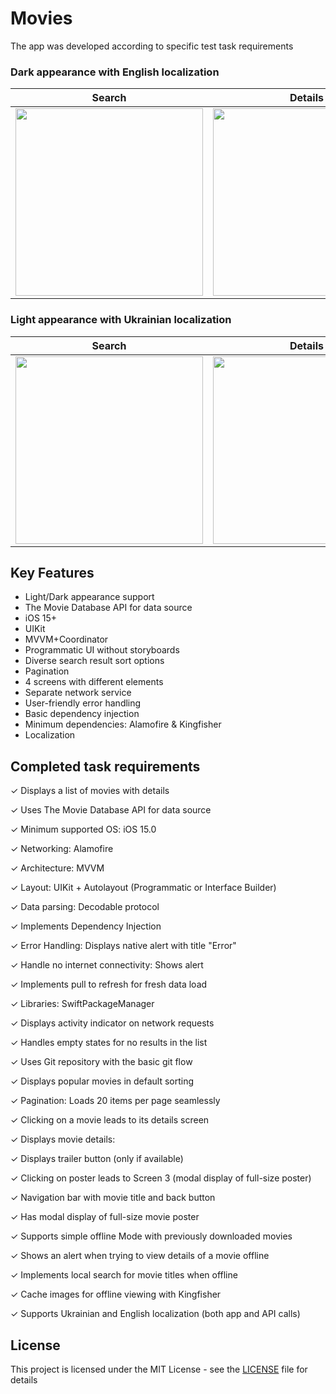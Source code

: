 # Movies

The app was developed according to specific test task requirements

### Dark appearance with English localization 

| Search | Details | Trailer |
| :----------: | :---------: | :---------: |
<img src = "https://github.com/Beavean/Movies/assets/105853157/1ac4b960-5881-48ec-a90c-0c03f4a70562" width=300> |<img src="https://github.com/Beavean/Movies/assets/105853157/6a518ab3-197f-45b6-934e-8b0600eac502"  width=300> |<img src="https://github.com/Beavean/Movies/assets/105853157/c0effce1-3a78-4757-bb97-61bf587951be"  width=300> |

### Light appearance with Ukrainian localization

| Search | Details | Sort |
| :----------: | :---------: | :---------: |
<img src = "https://github.com/Beavean/Movies/assets/105853157/f917df74-05ce-47d4-9d51-5e76539dc821" width=300> |<img src="https://github.com/Beavean/Movies/assets/105853157/f9799758-8156-493d-9034-51e7406d2ff9"  width=300> |<img src="https://github.com/Beavean/Movies/assets/105853157/79185bc2-4812-4825-9d29-1c7b520c2700"  width=300> |

## Key Features

* Light/Dark appearance support
* The Movie Database API for data source
* iOS 15+
* UIKit
* MVVM+Coordinator
* Programmatic UI without storyboards
* Diverse search result sort options
* Pagination
* 4 screens with different elements
* Separate network service
* User-friendly error handling
* Basic dependency injection
* Minimum dependencies: Alamofire & Kingfisher
* Localization

## Completed task requirements

✓ Displays a list of movies with details

✓ Uses The Movie Database API for data source

✓ Minimum supported OS: iOS 15.0

✓ Networking: Alamofire

✓ Architecture: MVVM

✓ Layout: UIKit + Autolayout (Programmatic or Interface Builder)

✓ Data parsing: Decodable protocol

✓ Implements Dependency Injection

✓ Error Handling: Displays native alert with title "Error"

✓ Handle no internet connectivity: Shows alert

✓ Implements pull to refresh for fresh data load

✓ Libraries: SwiftPackageManager

✓ Displays activity indicator on network requests

✓ Handles empty states for no results in the list

✓ Uses Git repository with the basic git flow

✓ Displays popular movies in default sorting

✓ Pagination: Loads 20 items per page seamlessly

✓ Clicking on a movie leads to its details screen

✓ Displays movie details:

✓ Displays trailer button (only if available)

✓ Clicking on poster leads to Screen 3 (modal display of full-size poster)

✓ Navigation bar with movie title and back button

✓ Has modal display of full-size movie poster

✓ Supports simple offline Mode with previously downloaded movies

✓ Shows an alert when trying to view details of a movie offline

✓ Implements local search for movie titles when offline

✓ Cache images for offline viewing with Kingfisher

✓ Supports Ukrainian and English localization (both app and API calls)

## License

This project is licensed under the MIT License - see the [LICENSE](LICENSE) file for details
